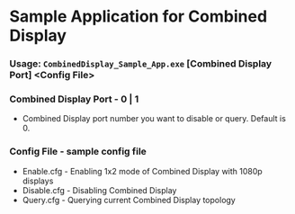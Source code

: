 # Sample Application for Combined Display

### Usage: `CombinedDisplay_Sample_App.exe` [Combined Display Port] <Config File\>
### Combined Display Port - 0 | 1
- Combined Display port number you want to disable or query. Default is 0.
### Config File - sample config file
- Enable.cfg - Enabling 1x2 mode of Combined Display with 1080p displays
- Disable.cfg - Disabling Combined Display
- Query.cfg - Querying current Combined Display topology
